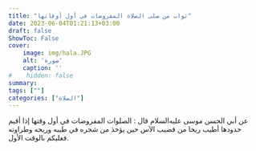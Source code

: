 ```yaml
---
title: "ثواب من صلى الصلاة المفروضات في أول أوقاتها"
date: 2023-06-04T01:21:13+03:00
draft: false
ShowToc: False
cover:
    image: img/hala.JPG
    alt: 'صورة'
    caption: ''
#    hidden: false
summary: 
tags: [""]
categories: ["الصلاة"]
---
```

عن أبي الحسن موسى عليه‌السلام قال : الصلوات
المفروضات في أول وقتها إذا أقيم حدودها أطيب ريحا من قضيب الآس
حين يؤخذ من شجره في طيبه وريحه وطراوته فعليكم بالوقت الأول.

